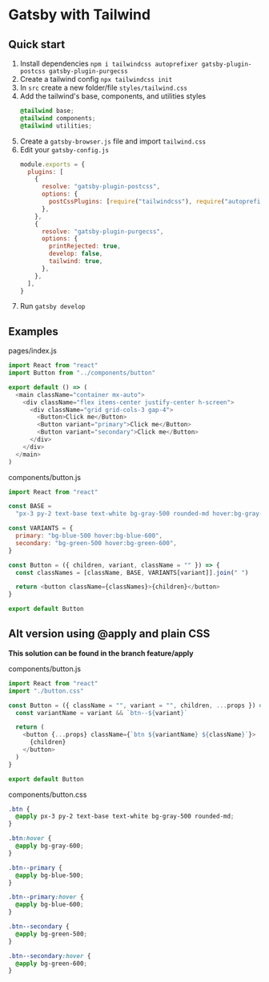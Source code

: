 # Gatsby with Tailwind

## Quick start

1. Install dependencies
   `npm i tailwindcss autoprefixer gatsby-plugin-postcss gatsby-plugin-purgecss`
2. Create a tailwind config `npx tailwindcss init`
3. In `src` create a new folder/file `styles/tailwind.css`
4. Add the tailwind's base, components, and utilities styles
   ```css
   @tailwind base;
   @tailwind components;
   @tailwind utilities;
   ```
5. Create a `gatsby-browser.js` file and import `tailwind.css`
6. Edit your `gatsby-config.js`
   ```js
   module.exports = {
     plugins: [
       {
         resolve: "gatsby-plugin-postcss",
         options: {
           postCssPlugins: [require("tailwindcss"), require("autoprefixer")],
         },
       },
       {
         resolve: "gatsby-plugin-purgecss",
         options: {
           printRejected: true,
           develop: false,
           tailwind: true,
         },
       },
     ],
   }
   ```
7. Run `gatsby develop`

## Examples

pages/index.js

```js
import React from "react"
import Button from "../components/button"

export default () => (
  <main className="container mx-auto">
    <div className="flex items-center justify-center h-screen">
      <div className="grid grid-cols-3 gap-4">
        <Button>Click me</Button>
        <Button variant="primary">Click me</Button>
        <Button variant="secondary">Click me</Button>
      </div>
    </div>
  </main>
)
```

components/button.js

```js
import React from "react"

const BASE =
  "px-3 py-2 text-base text-white bg-gray-500 rounded-md hover:bg-gray-600"

const VARIANTS = {
  primary: "bg-blue-500 hover:bg-blue-600",
  secondary: "bg-green-500 hover:bg-green-600",
}

const Button = ({ children, variant, className = "" }) => {
  const classNames = [className, BASE, VARIANTS[variant]].join(" ")

  return <button className={classNames}>{children}</button>
}

export default Button
```

## Alt version using @apply and plain CSS

**This solution can be found in the branch feature/apply**

components/button.js

```js
import React from "react"
import "./button.css"

const Button = ({ className = "", variant = "", children, ...props }) => {
  const variantName = variant && `btn--${variant}`

  return (
    <button {...props} className={`btn ${variantName} ${className}`}>
      {children}
    </button>
  )
}

export default Button
```

components/button.css

```css
.btn {
  @apply px-3 py-2 text-base text-white bg-gray-500 rounded-md;
}

.btn:hover {
  @apply bg-gray-600;
}

.btn--primary {
  @apply bg-blue-500;
}

.btn--primary:hover {
  @apply bg-blue-600;
}

.btn--secondary {
  @apply bg-green-500;
}

.btn--secondary:hover {
  @apply bg-green-600;
}
```
